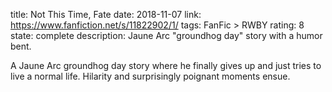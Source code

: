 title: Not This Time, Fate
date: 2018-11-07
link: https://www.fanfiction.net/s/11822902/1/
tags: FanFic > RWBY
rating: 8
state: complete
description: Jaune Arc "groundhog day" story with a humor bent.

A Jaune Arc groundhog day story where he finally gives up and just tries to
live a normal life. Hilarity and surprisingly poignant moments ensue.
